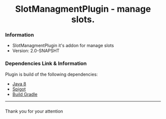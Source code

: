 <h1 align="center">SlotManagmentPlugin - manage slots.</h1>

### Information 

* SlotManagmentPlugin it's addon for manage slots
* Version: 2.0-SNAPSHT

### Dependencies Link & Information

Plugin is build of the following dependencies:

* [Java 8](https://www.oracle.com/technetwork/java/javase/downloads/jdk8-downloads-2133151.html)
* [Spigot](https://www.google.pl/search?client=opera&q=spigot&sourceid=opera&ie=UTF-8&oe=UTF-8)
* [Build Gradle](https://gradle.org)
***

### 
Thank you for your attention 
